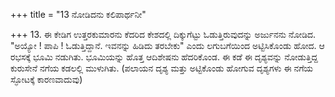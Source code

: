 +++
title = "13 ನೋಡಿದನು ಕಲಿಪಾರ್ಥನೀ"

+++
13. ಈ ಕೇಡಿಗ ಉತ್ತರಕುಮಾರನು ಕೆದರಿದ ಕೇಶದಲ್ಲಿ ದಿಕ್ಕುಗೆಟ್ಟು ಓಡುತ್ತಿರುವುದನ್ನು ಅರ್ಜುನನು ನೋಡಿದ. "ಅಯ್ಯೋ ! ಪಾಪಿ ! ಓಡುತ್ತಿದ್ದಾನೆ. ಇವನನ್ನು ಹಿಡಿದು ತರಬೇಕು" ಎಂದು ಲಗುಬಗೆಯಿಂದ ಅಟ್ಟಿಸಿಕೊಂಡು ಹೋದ. ಆ ರಭಸಕ್ಕೆ ಭೂಮಿ ನಡುಗಿತು. ಭೂಮಿಯನ್ನು ಹೊತ್ತ ಆದಿಶೇಷನು ಹೆದರಿಕೊಂಡ. ಈ ಕಡೆ ಈ ದೃಶ್ಯವನ್ನು ನೋಡುತ್ತಿದ್ದ ಕುರುಸೇನೆ ನಗೆಯ ಕಡಲಲ್ಲಿ ಮುಳುಗಿತು. (ಪಲಾಯನ ದೃಶ್ಯ ಮತ್ತು ಅಟ್ಟಿಕೊಂಡು ಹೋಗುವ ದೃಶ್ಯಗಳು ಈ ನಗೆಯ ಸ್ಫೋಟಕ್ಕೆ ಕಾರಣವಾದುವು)